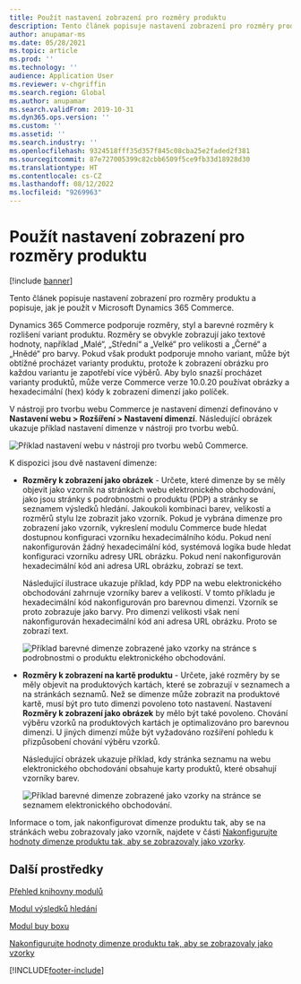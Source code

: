 ```yaml
---
title: Použít nastavení zobrazení pro rozměry produktu
description: Tento článek popisuje nastavení zobrazení pro rozměry produktu a popisuje, jak je použít v Microsoft Dynamics 365 Commerce.
author: anupamar-ms
ms.date: 05/28/2021
ms.topic: article
ms.prod: ''
ms.technology: ''
audience: Application User
ms.reviewer: v-chgriffin
ms.search.region: Global
ms.author: anupamar
ms.search.validFrom: 2019-10-31
ms.dyn365.ops.version: ''
ms.custom: ''
ms.assetid: ''
ms.search.industry: ''
ms.openlocfilehash: 9324518fff35d357f845c08cba25e2faded2f381
ms.sourcegitcommit: 87e727005399c82cbb6509f5ce9fb33d18928d30
ms.translationtype: HT
ms.contentlocale: cs-CZ
ms.lasthandoff: 08/12/2022
ms.locfileid: "9269963"
---
```

# <a name="apply-display-settings-for-product-dimensions"></a>Použít nastavení zobrazení pro rozměry produktu

[!include [banner](includes/banner.md)]


Tento článek popisuje nastavení zobrazení pro rozměry produktu a popisuje, jak je použít v Microsoft Dynamics 365 Commerce.

Dynamics 365 Commerce podporuje rozměry, styl a barevné rozměry k rozlišení variant produktu. Rozměry se obvykle zobrazují jako textové hodnoty, například „Malé“, „Střední“ a „Velké“ pro velikosti a „Černé“ a „Hnědé“ pro barvy. Pokud však produkt podporuje mnoho variant, může být obtížné procházet varianty produktu, protože k zobrazení obrázku pro každou variantu je zapotřebí více výběrů. Aby bylo snazší procházet varianty produktů, může verze Commerce verze 10.0.20 používat obrázky a hexadecimální (hex) kódy k zobrazení dimenzí jako políček.

V nástroji pro tvorbu webu Commerce je nastavení dimenzí definováno v **Nastavení webu \> Rozšíření \> Nastavení dimenzí**. Následující obrázek ukazuje příklad nastavení dimenze v nástroji pro tvorbu webů.

![Příklad nastavení webu v nástroji pro tvorbu webů Commerce.](./dev-itpro/media/swatch_site_settings.PNG)

K dispozici jsou dvě nastavení dimenze:

- **Rozměry k zobrazení jako obrázek** - Určete, které dimenze by se měly objevit jako vzorník na stránkách webu elektronického obchodování, jako jsou stránky s podrobnostmi o produktu (PDP) a stránky se seznamem výsledků hledání. Jakoukoli kombinaci barev, velikostí a rozměrů stylu lze zobrazit jako vzorník. Pokud je vybrána dimenze pro zobrazení jako vzorník, vykreslení modulu Commerce bude hledat dostupnou konfiguraci vzorníku hexadecimálního kódu. Pokud není nakonfigurován žádný hexadecimální kód, systémová logika bude hledat konfiguraci vzorníku adresy URL obrázku. Pokud není nakonfigurován hexadecimální kód ani adresa URL obrázku, zobrazí se text.

    Následující ilustrace ukazuje příklad, kdy PDP na webu elektronického obchodování zahrnuje vzorníky barev a velikostí. V tomto příkladu je hexadecimální kód nakonfigurován pro barevnou dimenzi. Vzorník se proto zobrazuje jako barvy. Pro dimenzi velikosti však není nakonfigurován hexadecimální kód ani adresa URL obrázku. Proto se zobrazí text.

    ![Příklad barevné dimenze zobrazené jako vzorky na stránce s podrobnostmi o produktu elektronického obchodování.](./dev-itpro/media/swatch_pdp.png)

- **Rozměry k zobrazení na kartě produktu** - Určete, jaké rozměry by se měly objevit na produktových kartách, které se zobrazují v seznamech a na stránkách seznamů. Než se dimenze může zobrazit na produktové kartě, musí být pro tuto dimenzi povoleno toto nastavení. Nastavení **Rozměry k zobrazení jako obrázek** by mělo být také povoleno. Chování výběru vzorků na produktových kartách je optimalizováno pro barevnou dimenzi. U jiných dimenzí může být vyžadováno rozšíření pohledu k přizpůsobení chování výběru vzorků.

    Následující obrázek ukazuje příklad, kdy stránka seznamu na webu elektronického obchodování obsahuje karty produktů, které obsahují vzorníky barev.

    ![Příklad barevné dimenze zobrazené jako vzorky na stránce se seznamem elektronického obchodování.](./dev-itpro/media/swatch_searchresults.PNG)

Informace o tom, jak nakonfigurovat dimenze produktu tak, aby se na stránkách webu zobrazovaly jako vzorník, najdete v části [Nakonfigurujte hodnoty dimenze produktu tak, aby se zobrazovaly jako vzorky](./dev-itpro/dimensions-swatch.md).

## <a name="additional-resources"></a>Další prostředky

[Přehled knihovny modulů](starter-kit-overview.md)

[Modul výsledků hledání](search-result-module.md)

[Modul buy boxu](add-buy-box.md)

[Nakonfigurujte hodnoty dimenze produktu tak, aby se zobrazovaly jako vzorky](./dev-itpro/dimensions-swatch.md)

[!INCLUDE[footer-include](../includes/footer-banner.md)]
